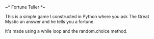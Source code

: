 ~* Fortune Teller *~

This is a simple game I constructed in Python 
where you ask The Great Mystic an answer and he 
tells you a fortune. 

It's made using a while loop and the random.choice method.